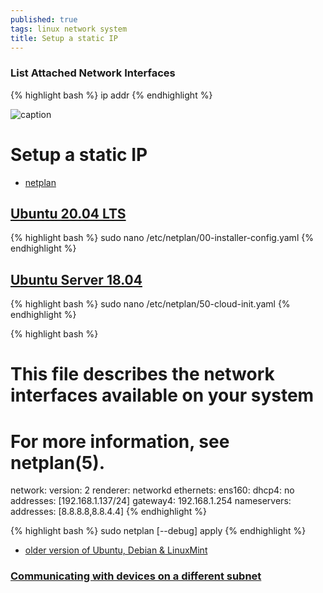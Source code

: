 ```yaml
---
published: true
tags: linux network system
title: Setup a static IP
---
```

### List Attached Network Interfaces
{% highlight bash %}
ip addr
{% endhighlight %}

![caption](https://www.linuxtechi.com/wp-content/uploads/2020/05/ip-addr-show-dynamic-ip-ubuntu-20-04-server-1024x283.png)

# Setup a static IP 
- [netplan](https://www.linuxjournal.com/content/have-plan-netplan)

## [Ubuntu 20.04 LTS](https://www.linuxtechi.com/assign-static-ip-address-ubuntu-20-04-lts/)

{% highlight bash %}
sudo nano /etc/netplan/00-installer-config.yaml
{% endhighlight %}

## [Ubuntu Server 18.04](https://askubuntu.com/questions/1029531/how-to-setup-a-static-ip-on-ubuntu-server-18-04)

{% highlight bash %}
sudo nano /etc/netplan/50-cloud-init.yaml
{% endhighlight %}

{% highlight bash %}
# This file describes the network interfaces available on your system
# For more information, see netplan(5).
network:
  version: 2
  renderer: networkd
  ethernets:
    ens160:
     dhcp4: no
     addresses: [192.168.1.137/24]
     gateway4: 192.168.1.254
     nameservers:
       addresses: [8.8.8.8,8.8.4.4]
{% endhighlight %}

{% highlight bash %}
sudo netplan [--debug] apply
{% endhighlight %}


 - [older version of Ubuntu, Debian & LinuxMint](https://tecadmin.net/setup-network-interface-on-ubuntu-debian-and-linuxmint/)


### [Communicating with devices on a different subnet](https://superuser.com/questions/860949/communicating-with-devices-on-a-different-subnet)

